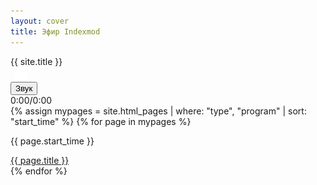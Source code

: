 ```yaml
---
layout: cover
title: Эфир Indexmod
---
```


<!-- Основной градиентный фон -->
<div class="gradient"></div>

<!-- Контейнер с заголовком, мигающим кружком и временем -->
<div class="header-info">
  <span>{{ site.title }}</span>
  <div class="blinking-circle"></div>
  <div id="timeDisplay"></div>
  <img src="/reload_icon.png" alt="Reload" style="cursor: pointer; margin-left: 5px; height: 21px;" onclick="location.reload()">
</div>

<!-- Скрытый аудио плеер (сделаем его видимым, но стилизуем) -->
<div class="audio-container" style="visibility: hidden; height: 0;">
  <audio id="audioPlayer">
    <source id="audioSource" src="" type="audio/mpeg">
    Ваш браузер не поддерживает аудио элемент.
  </audio>
</div>


<!-- Кастомный аудио-плеер -->
<div class="custom-audio-player">
  <button id="play-pause-btn">Звук</button>

  <div class="progress-container">
    <div class="progress-bar" id="progress-bar"></div>
  </div>
<span id="current-time">0:00</span><span style="color: black;">/</span><span id="duration">0:00</span>
</div>

<!-- Сетка программ -->
<div id="programsContainer" class="programs-grid">
  {% assign mypages = site.html_pages | where: "type", "program" | sort: "start_time" %}
  {% for page in mypages %}
    <div class="program-card">
      <p class="program_time">{{ page.start_time }}</p>
      <a href="{{ site.baseurl }}{{ page.permalink }}">{{ page.title }}</a>
      <a class="audio-link-{{ page.start_time | date: '%H' }}" href="/assets/audio/{{ page.permalink }}.mp3" style="display: none;">Audio</a>
    </div>
  {% endfor %}
</div>

<!-- Подключение скриптов -->
<script src="{{ site.baseurl }}/assets/js/timeDisplay.js"></script>
<script src="{{ site.baseurl }}/assets/js/blinkCurrentHour.js"></script>
<script src="{{ site.baseurl }}/assets/js/loadCurrentHourAudio.js"></script>
